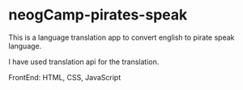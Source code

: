 # neogCamp-pirates-speak

This is a language translation app to convert english to pirate speak language.

I have used translation api for the translation.

FrontEnd: HTML, CSS, JavaScript